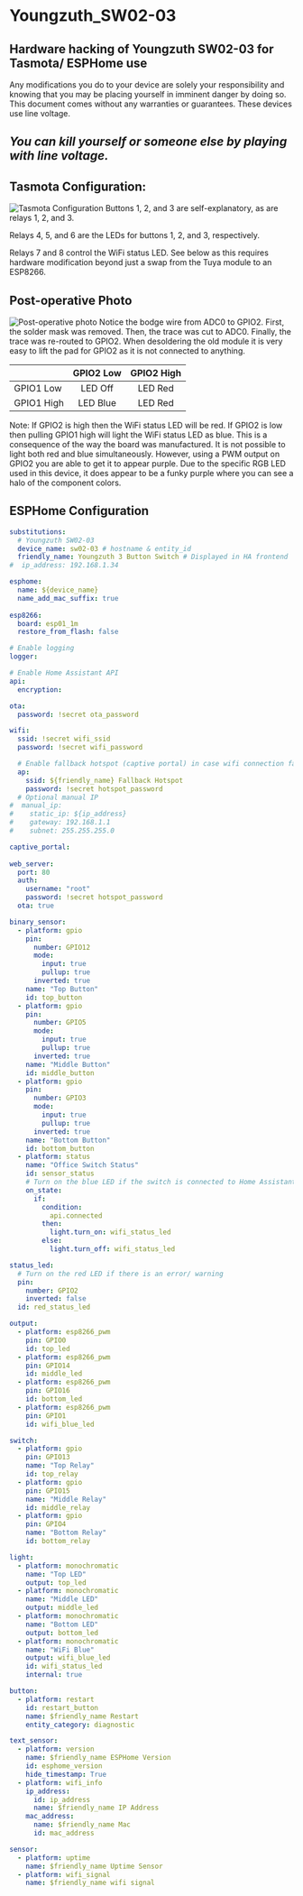 # Youngzuth_SW02-03
## Hardware hacking of Youngzuth SW02-03 for Tasmota/ ESPHome use

Any modifications you do to your device are solely your responsibility and knowing that you may be placing yourself in imminent danger by doing so. This document comes without any warranties or guarantees. These devices use line voltage.
## _You can kill yourself or someone else by playing with line voltage._

## Tasmota Configuration:

![Tasmota Configuration](https://github.com/r2db/Youngzuth_SW02-03/blob/main/Tasmota.png)
Buttons 1, 2, and 3 are self-explanatory, as are relays 1, 2, and 3.

Relays 4, 5, and 6 are the LEDs for buttons 1, 2, and 3, respectively.

Relays 7 and 8 control the WiFi status LED. See below as this requires hardware modification beyond just a swap from the Tuya module to an ESP8266.

## Post-operative Photo

![Post-operative photo](https://github.com/r2db/Youngzuth_SW02-03/blob/main/Post-operative.png)
Notice the bodge wire from ADC0 to GPIO2. First, the solder mask was removed. Then, the trace was cut to ADC0. Finally, the trace was re-routed to GPIO2. When desoldering the old module it is very easy to lift the pad for GPIO2 as it is not connected to anything.

|            | GPIO2 Low | GPIO2 High |
| :---       | :----:    | :----:     |
| GPIO1 Low  | LED Off   | LED Red    |
| GPIO1 High | LED Blue  | LED Red    |

Note: If GPIO2 is high then the WiFi status LED will be red. If GPIO2 is low then pulling GPIO1 high will light the WiFi status LED as blue. This is a consequence of the way the board was manufactured. It is not possible to light both red and blue simultaneously. However, using a PWM output on GPIO2 you are able to get it to appear purple. Due to the specific RGB LED used in this device, it does appear to be a funky purple where you can see a halo of the component colors.

## ESPHome Configuration

```yaml
substitutions:
  # Youngzuth SW02-03
  device_name: sw02-03 # hostname & entity_id
  friendly_name: Youngzuth 3 Button Switch # Displayed in HA frontend
#  ip_address: 192.168.1.34

esphome:
  name: ${device_name}
  name_add_mac_suffix: true
  
esp8266:
  board: esp01_1m
  restore_from_flash: false

# Enable logging
logger:

# Enable Home Assistant API
api:
  encryption:

ota:
  password: !secret ota_password

wifi:
  ssid: !secret wifi_ssid
  password: !secret wifi_password

  # Enable fallback hotspot (captive portal) in case wifi connection fails
  ap:
    ssid: ${friendly_name} Fallback Hotspot
    password: !secret hotspot_password
  # Optional manual IP
#  manual_ip:
#    static_ip: ${ip_address}
#    gateway: 192.168.1.1
#    subnet: 255.255.255.0

captive_portal:
   
web_server:
  port: 80
  auth:
    username: "root"
    password: !secret hotspot_password
  ota: true

binary_sensor:
  - platform: gpio
    pin:
      number: GPIO12
      mode:
        input: true
        pullup: true
      inverted: true
    name: "Top Button"
    id: top_button
  - platform: gpio
    pin:
      number: GPIO5
      mode:
        input: true
        pullup: true
      inverted: true
    name: "Middle Button"
    id: middle_button
  - platform: gpio
    pin:
      number: GPIO3
      mode:
        input: true
        pullup: true
      inverted: true
    name: "Bottom Button"
    id: bottom_button
  - platform: status
    name: "Office Switch Status"
    id: sensor_status
    # Turn on the blue LED if the switch is connected to Home Assistant
    on_state:
      if:
        condition:
          api.connected
        then:
          light.turn_on: wifi_status_led
        else:
          light.turn_off: wifi_status_led

status_led:
  # Turn on the red LED if there is an error/ warning
  pin:
    number: GPIO2
    inverted: false
  id: red_status_led

output:
  - platform: esp8266_pwm
    pin: GPIO0
    id: top_led
  - platform: esp8266_pwm
    pin: GPIO14
    id: middle_led
  - platform: esp8266_pwm
    pin: GPIO16
    id: bottom_led
  - platform: esp8266_pwm
    pin: GPIO1
    id: wifi_blue_led

switch:
  - platform: gpio
    pin: GPIO13
    name: "Top Relay"
    id: top_relay
  - platform: gpio
    pin: GPIO15
    name: "Middle Relay"
    id: middle_relay
  - platform: gpio
    pin: GPIO4
    name: "Bottom Relay"
    id: bottom_relay

light:
  - platform: monochromatic
    name: "Top LED"
    output: top_led
  - platform: monochromatic
    name: "Middle LED"
    output: middle_led
  - platform: monochromatic
    name: "Bottom LED"
    output: bottom_led
  - platform: monochromatic
    name: "WiFi Blue"
    output: wifi_blue_led
    id: wifi_status_led
    internal: true

button:
  - platform: restart
    id: restart_button
    name: $friendly_name Restart
    entity_category: diagnostic

text_sensor:
  - platform: version
    name: $friendly_name ESPHome Version
    id: esphome_version
    hide_timestamp: True
  - platform: wifi_info
    ip_address:
      id: ip_address
      name: $friendly_name IP Address
    mac_address:
      name: $friendly_name Mac
      id: mac_address

sensor:
  - platform: uptime
    name: $friendly_name Uptime Sensor
  - platform: wifi_signal
    name: $friendly_name wifi signal
```
